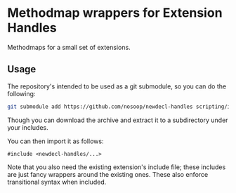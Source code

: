 # Methodmap wrappers for Extension Handles
Methodmaps for a small set of extensions.

## Usage

The repository's intended to be used as a git submodule, so you can do the following:

```sh
git submodule add https://github.com/nosoop/newdecl-handles scripting/include/newdecl-handles
```

Though you can download the archive and extract it to a subdirectory under your includes.

You can then import it as follows:

```
#include <newdecl-handles/...>
```

Note that you also need the existing extension's include file; these includes are just fancy wrappers around the existing ones.
These also enforce transitional syntax when included.
